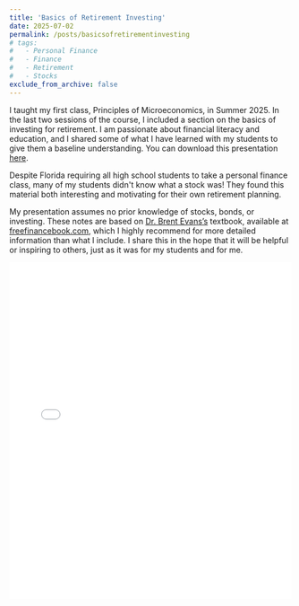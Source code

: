 ```yaml
---
title: 'Basics of Retirement Investing'
date: 2025-07-02
permalink: /posts/basicsofretirementinvesting
# tags:
#   - Personal Finance
#   - Finance
#   - Retirement
#   - Stocks
exclude_from_archive: false
---
```


I taught my first class, Principles of Microeconomics, in Summer 2025. In the last two sessions of the course, I included a section on the basics of investing for retirement. I am passionate about financial literacy and education, and I shared some of what I have learned with my students to give them a baseline understanding. You can download this presentation <a href="/teaching/BasicsOfRetirementInvesting.pdf">here</a>.

Despite Florida requiring all high school students to take a personal finance class, many of my students didn't know what a stock was! They found this material both interesting and motivating for their own retirement planning.

My presentation assumes no prior knowledge of stocks, bonds, or investing. These notes are based on <a href="https://www.freefinancebook.com/more-stuff/about-the-author" target="_blank">Dr. Brent Evans’s</a> textbook, available at <a href="https://www.freefinancebook.com/home">freefinancebook.com</a>, which I highly recommend for more detailed information than what I include. I share this in the hope that it will be helpful or inspiring to others, just as it was for my students and for me.

<iframe src="/teaching/BasicsOfRetirementInvesting.pdf" width="100%" height="600px" style="border: none;"></iframe>
